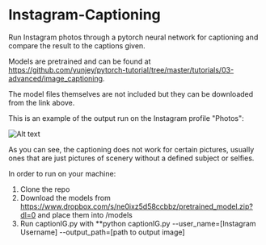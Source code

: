 # Instagram-Captioning
 Run Instagram photos through a pytorch neural network for captioning and compare the result to the captions given.
 
 Models are pretrained and can be found at https://github.com/yunjey/pytorch-tutorial/tree/master/tutorials/03-advanced/image_captioning.
 
 The model files themselves are not included but they can be downloaded from the link above.

This is an example of the output run on the Instagram profile "Photos":

![Alt text](captions.png)

As you can see, the captioning does not work for certain pictures, usually ones that are just pictures of scenery without a defined subject or selfies.

In order to run on your machine:

1. Clone the repo
2. Download the models from https://www.dropbox.com/s/ne0ixz5d58ccbbz/pretrained_model.zip?dl=0 and place them into /models
3. Run captionIG.py with **python captionIG.py --user_name=[Instagram Username] --output_path=[path to output image]
